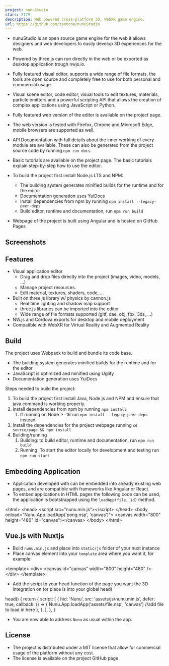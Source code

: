 ```yaml
---
project: nunuStudio
stars: 2179
description: Web powered cross-platform 3D, WebXR game engine.
url: https://github.com/tentone/nunuStudio
---
```


-   nunuStudio is an open source game engine for the web it allows designers and web developers to easily develop 3D experiences for the web.
-   Powered by three.js can run directly in the web or be exported as desktop application trough nwjs.io.
-   Fully featured visual editor, supports a wide range of file formats, the tools are open source and completely free to use for both personal and commercial usage.
-   Visual scene editor, code editor, visual tools to edit textures, materials, particle emitters and a powerful scripting API that allows the creation of complex applications using JavaScript or Python.
-   Fully featured web version of the editor is available on the project page.
-   The web version is tested with Firefox, Chrome and Microsoft Edge, mobile browsers are supported as well.

-   API Documentation with full details about the inner working of every module are available. These can also be generated from the project source code by running `npm run docs`.
-   Basic tutorials are available on the project page. The basic tutorials explain step-by-step how to use the editor.
-   To build the project first install Node.js LTS and NPM:
    -   The building system generates minified builds for the runtime and for the editor
    -   Documentation generation uses YuiDocs
    -   Install dependencies from npm by running `npm install --legacy-peer-deps`
    -   Build editor, runtime and documentation, run `npm run build`
-   Webpage of the project is built using Angular and is hosted on GitHub Pages

Screenshots
-----------

Features
--------

-   Visual application editor
    -   Drag and drop files directly into the project (images, video, models, ...)
    -   Manage project resources.
    -   Edit material, textures, shaders, code, ...
-   Built on three.js library w/ physics by cannon.js
    -   Real time lighting and shadow map support
    -   three.js libraries can be imported into the editor
    -   Wide range of file formats supported (gltf, dae, obj, fbx, 3ds, ...)
-   NW.js and Cordova exports for desktop and mobile deployment
-   Compatible with WebXR for Virtual Reality and Augmented Reality

Build
-----

The project uses Webpack to build and bundle its code base.

-   The building system generates minified builds for the runtime and for the editor
-   JavaScript is optimized and minified using Uglify
-   Documentation generation uses YuiDocs

Steps needed to build the project:

1.  To build the project first install Java, Node.js and NPM and ensure that java command is working properly.
2.  Install dependencies from npm by running `npm install`.
    1.  If running on Node >=16 run `npm install --legacy-peer-deps` instead
3.  Install the dependencies for the project webpage running `cd source/page && npm install`
4.  Building/running
    1.  Building: to build editor, runtime and documentation, run `npm run build`
    2.  Running: To start the editor locally for development and testing run `npm run start`

Embedding Application
---------------------

-   Application developed with can be embedded into already existing web pages, and are compatible with frameworks like Angular or React.
-   To embed applications in HTML pages the following code can be used, the application is bootstrapped using the `loadApp(file, id)` method.

<html\>
    <head\>
        <script src\="nunu.min.js"\></script\>
    </head\>
    <body onload\="Nunu.App.loadApp('pong.nsp', 'canvas')"\>
        <canvas width\="800" height\="480" id\="canvas"\></canvas\>
    </body\>
</html\>

Vue.js with Nuxtjs
------------------

-   Build `nunu.min.js` and place into `static/js` folder of your nuxt instance
-   Place canvas element into your `template` area where you want it, for example:

<template\>
  <div\>
    <canvas
      id\="canvas"
      width\="800"
      height\="480"
    />
</div\>
</template\>

-   Add the script to your head function of the page you want the 3D integration on (or place is into your global head)

head() {
return {
      script: \[
        {
          hid: 'Nunu',
          src: 'assets/js/nunu.min.js',
          defer: true,
          callback: () \=> {
            Nunu.App.loadApp('assets/file.nsp', 'canvas') //add file to load in here
          },
        },
      \],
    },
  }

-   You are now able to address `Nunu` as usual within the app.

License
-------

-   The project is distributed under a MIT license that allow for commercial usage of the platform without any cost.
-   The license is available on the project GitHub page
